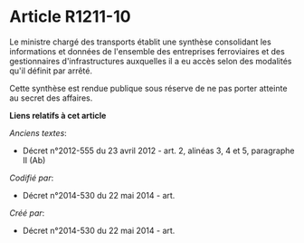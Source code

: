 # Article R1211-10

Le ministre chargé des transports établit une synthèse consolidant les informations et données de l'ensemble des entreprises
ferroviaires et des gestionnaires d'infrastructures auxquelles il a eu accès selon des modalités qu'il définit par arrêté.

Cette synthèse est rendue publique sous réserve de ne pas porter atteinte au secret des affaires.

**Liens relatifs à cet article**

_Anciens textes_:

  - Décret n°2012-555 du 23 avril 2012 - art. 2, alinéas 3, 4 et 5, paragraphe II (Ab)

_Codifié par_:

  - Décret n°2014-530 du 22 mai 2014 - art.

_Créé par_:

  - Décret n°2014-530 du 22 mai 2014 - art.

